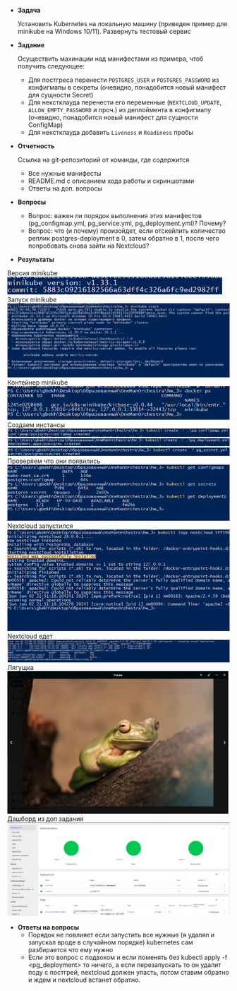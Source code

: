 - **Задача**
    
    Установить Kubernetes на локальную машину (приведен пример для minikube на Windows 10/11). Развернуть тестовый сервис

- **Задание**
    
    Осуществить махинации над манифестами из примера, чтоб получить следующее:
    
    - Для постгреса перенести `POSTGRES_USER` и `POSTGRES_PASSWORD` из конфигмапы в секреты (очевидно, понадобится новый манифест для сущности Secret)
    - Для некстклауда перенести его переменные (`NEXTCLOUD_UPDATE`, `ALLOW_EMPTY_PASSWORD` и проч.) из деплоймента в конфигмапу (очевидно, понадобится новый манифест для сущности ConfigMap)
    - Для некстклауда добавить `Liveness` и `Readiness` пробы
 
- **Отчетность**
  
  Ссылка на git-репозиторий от команды, где содержится
  
  - Все нужные манифесты
  - README.md с описанием хода работы и скриншотами
  - Ответы на доп. вопросы
 
- **Вопросы**
  - Вопрос: важен ли порядок выполнения этих манифестов (pg_configmap.yml, pg_service.yml, pg_deployment.yml)? Почему?
  - Вопрос: что (и почему) произойдет, если отскейлить количество реплик postgres-deployment в 0, затем обратно в 1, после чего попробовать снова зайти на Nextcloud?


- **Результаты**

Версия minikube
![1](hw_3/assets/Version.PNG)
Запуск minikube
![2](hw_3/assets/Start.PNG)
Контейнер minikube
![3](hw_3/assets/Container_exist.PNG)
Создаем инстансы
![4](hw_3/assets/Pg_configmap.PNG)
![5](hw_3/assets/Pg_deployment.PNG)
![6](hw_3/assets/Pg_secret.PNG)
Проверяем что они появились
![7](hw_3/assets/Get.PNG)
Nextcloud запустился
![8](hw_3/assets/Nextcloud.PNG)
Nextcloud едет
![9](hw_3/assets/NextcloudWorking.PNG)
Лягущка
![10](hw_3/assets/nextcloud_frog.PNG)
Дашборд из доп задания
![11](hw_3/assets/Dash.PNG)

- **Ответы на вопросы**
  - Порядок не повлияет если запустить все нужные (я удалял и запускал вроде в случайном порядке) kubernetes сам разбирается что ему нужно
  - Если это вопрос с подвохом и если поменять без kubectl apply -f <pg_deployment> то ничего, а если перезапускать то он удалит поду с постгрей, nextcloud должен упасть, потом ставим обратно и ждем и nextcloud встанет обратно.
